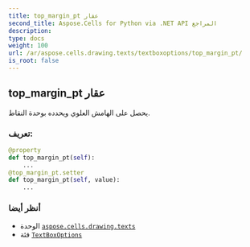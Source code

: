 ```yaml
---
title: top_margin_pt عقار
second_title: Aspose.Cells for Python via .NET API المراجع
description:
type: docs
weight: 100
url: /ar/aspose.cells.drawing.texts/textboxoptions/top_margin_pt/
is_root: false
---
```

##  top_margin_pt عقار

يحصل على الهامش العلوي ويحدده بوحدة النقاط.
###  تعريف:
```python
@property
def top_margin_pt(self):
    ...
@top_margin_pt.setter
def top_margin_pt(self, value):
    ...
```

###  أنظر أيضا
* الوحدة [`aspose.cells.drawing.texts`](../../)
* فئة [`TextBoxOptions`](/cells/python-net/ar/aspose.cells.drawing.texts/textboxoptions)
